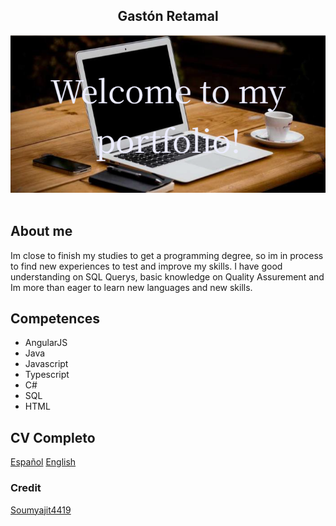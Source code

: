 <h2 align="center">
  Gastón Retamal<br/>  
</h2>
<div align="center">
  <img alt="Demo" src="./Banner.png" />
</div>

<br/>

<center>

<!--[![forthebadge](https://forthebadge.com/images/badges/built-with-love.svg)](https://forthebadge.com) &nbsp;
[![forthebadge](https://forthebadge.com/images/badges/made-with-javascript.svg)](https://forthebadge.com) &nbsp;
[![forthebadge](https://forthebadge.com/images/badges/open-source.svg)](https://forthebadge.com) &nbsp;
![GitHub Repo stars](https://img.shields.io/github/stars/soumyajit4419/Portfolio?color=red&logo=github&style=for-the-badge) &nbsp;
![GitHub forks](https://img.shields.io/github/forks/soumyajit4419/Portfolio?color=red&logo=github&style=for-the-badge)
-->
</center>

## About me

Im close to finish my studies to get a programming degree, so im in process to find new experiences to test and improve my skills. 
I have good understanding on SQL Querys, basic knowledge on Quality Assurement and Im more than eager to learn new languages and new skills.

## Competences

- AngularJS
- Java
- Javascript
- Typescript
- C#
- SQL
- HTML

## CV Completo

[Español](https://drive.google.com/file/d/19iDlkg2djLKqa_K_OLTrhkcWOA5FKmID/view?usp=sharing)
[English](https://drive.google.com/file/d/19iDlkg2djLKqa_K_OLTrhkcWOA5FKmID/view?usp=sharing)


### Credit  
[Soumyajit4419](https://github.com/soumyajit4419/Portfolio)
